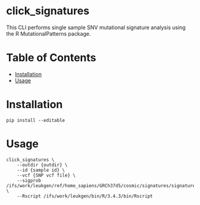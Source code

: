 # click_signatures

This CLI performs single sample SNV mutational signature analysis using the R MutationalPatterns package.

# Table of Contents

<!-- This is for SublimeText's MarkdownTOC -->
<!-- MarkdownTOC autolink="true" bracket="round" depth=2 -->

- [Installation](#installation)
- [Usage](#usage)

<!-- /MarkdownTOC -->
# Installation

    pip install --editable

# Usage

    click_signatures \
        --outdir {outdir} \
        --id {sample id} \
        --vcf {SNP vcf file} \
        --sigprob /ifs/work/leukgen/ref/homo_sapiens/GRCh37d5/cosmic/signatures/signatures_probabilities.txt \
        --Rscript /ifs/work/leukgen/bin/R/3.4.3/bin/Rscript
